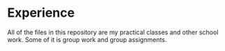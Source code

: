 # Experience

All of the files in this repository are my practical classes and other school work. 
Some of it is group work and group assignments. 

